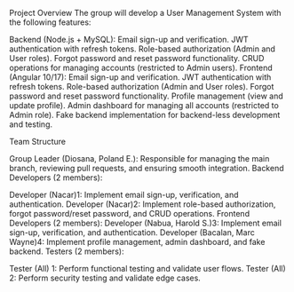 Project Overview The group will develop a User Management System with the following features:

Backend (Node.js + MySQL): Email sign-up and verification. JWT authentication with refresh tokens. Role-based authorization (Admin and User roles). Forgot password and reset password functionality. CRUD operations for managing accounts (restricted to Admin users). Frontend (Angular 10/17): Email sign-up and verification. JWT authentication with refresh tokens. Role-based authorization (Admin and User roles). Forgot password and reset password functionality. Profile management (view and update profile). Admin dashboard for managing all accounts (restricted to Admin role). Fake backend implementation for backend-less development and testing.

Team Structure

Group Leader (Diosana, Poland E.): Responsible for managing the main branch, reviewing pull requests, and ensuring smooth integration.
Backend Developers (2 members):

Developer (Nacar)1: Implement email sign-up, verification, and authentication.
Developer (Nacar)2: Implement role-based authorization, forgot password/reset password, and CRUD operations. Frontend Developers (2 members):
Developer (Nabua, Harold S.)3: Implement email sign-up, verification, and authentication.
Developer (Bacalan, Marc Wayne)4: Implement profile management, admin dashboard, and fake backend.
Testers (2 members):

Tester (All) 1: Perform functional testing and validate user flows.
Tester (All) 2: Perform security testing and validate edge cases.